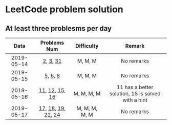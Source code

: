 # LeetCode problem solution
## At least three problesms per day

|    Data    |                  Problems Num                  | Difficulty | Remark |
| :--------: | :--------------------------------------------: | :--------: | :----: |
| 2019-05-14 | [2](./code/day1/2.add-two-numbers.java), [3](./code/day1/3.longest-substring-without-repeating-characters.java), [31](./code/day1/31.next-permutation.java) |  M, M, M   | No remarks |
| 2019-05-15 |                    [5](./code/day2/5.longest-palindromic-substring.java), [6](./code/day2/6.zig-zag-conversion.java), [8](./code/day2/8.string-to-integer-atoi.java)                     |  M, M, M | No remarks |
| 2019-05-16 | [11](./code/day3/11.container-with-most-water.java), [12](./code/day3/12.integer-to-roman.java), [15](./code/day3/15.3-sum.java), [16](./code/day3/16.3-sum-closest.java) | M, M, M, M | 11 has a better solution, 15 is solved with a hint|
| 2019-05-17 | [17](./code/day4/17.letter-combinations-of-a-phone-number.java), [18](./code/day4/18.4-sum.java), [19](./code/day4/19.remove-nth-node-from-end-of-list.java), [22](./code/day4/22.generate-parentheses.java), [24](./code/day4/24.swap-nodes-in-pairs.java) | M, M, M, M, M | No remarks |
